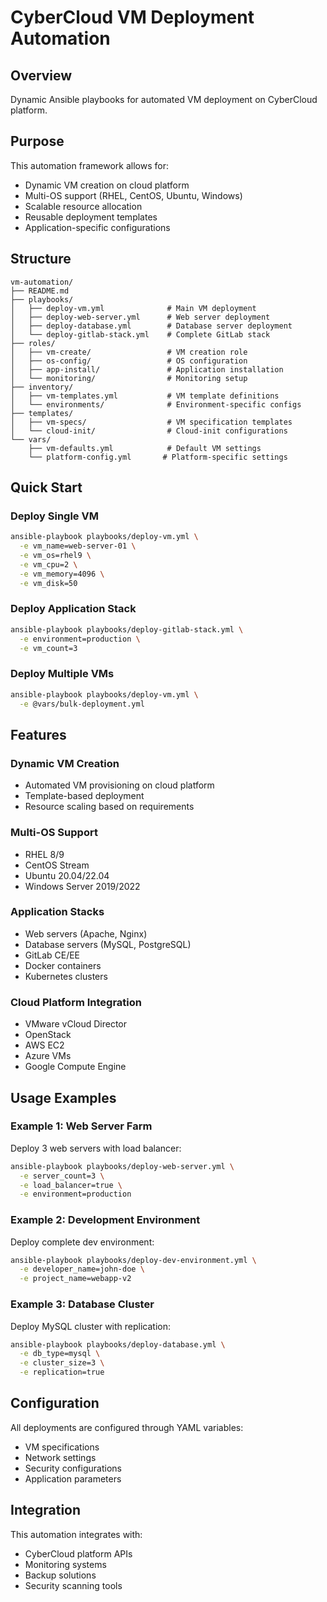 # CyberCloud VM Deployment Automation

## Overview
Dynamic Ansible playbooks for automated VM deployment on CyberCloud platform.

## Purpose
This automation framework allows for:
- Dynamic VM creation on cloud platform
- Multi-OS support (RHEL, CentOS, Ubuntu, Windows)
- Scalable resource allocation
- Reusable deployment templates
- Application-specific configurations

## Structure
```
vm-automation/
├── README.md
├── playbooks/
│   ├── deploy-vm.yml              # Main VM deployment
│   ├── deploy-web-server.yml      # Web server deployment
│   ├── deploy-database.yml        # Database server deployment
│   └── deploy-gitlab-stack.yml    # Complete GitLab stack
├── roles/
│   ├── vm-create/                 # VM creation role
│   ├── os-config/                 # OS configuration
│   ├── app-install/               # Application installation
│   └── monitoring/                # Monitoring setup
├── inventory/
│   ├── vm-templates.yml           # VM template definitions
│   └── environments/              # Environment-specific configs
├── templates/
│   ├── vm-specs/                  # VM specification templates
│   └── cloud-init/                # Cloud-init configurations
└── vars/
    ├── vm-defaults.yml            # Default VM settings
    └── platform-config.yml       # Platform-specific settings
```

## Quick Start

### Deploy Single VM
```bash
ansible-playbook playbooks/deploy-vm.yml \
  -e vm_name=web-server-01 \
  -e vm_os=rhel9 \
  -e vm_cpu=2 \
  -e vm_memory=4096 \
  -e vm_disk=50
```

### Deploy Application Stack
```bash
ansible-playbook playbooks/deploy-gitlab-stack.yml \
  -e environment=production \
  -e vm_count=3
```

### Deploy Multiple VMs
```bash
ansible-playbook playbooks/deploy-vm.yml \
  -e @vars/bulk-deployment.yml
```

## Features

### Dynamic VM Creation
- Automated VM provisioning on cloud platform
- Template-based deployment
- Resource scaling based on requirements

### Multi-OS Support
- RHEL 8/9
- CentOS Stream
- Ubuntu 20.04/22.04
- Windows Server 2019/2022

### Application Stacks
- Web servers (Apache, Nginx)
- Database servers (MySQL, PostgreSQL)
- GitLab CE/EE
- Docker containers
- Kubernetes clusters

### Cloud Platform Integration
- VMware vCloud Director
- OpenStack
- AWS EC2
- Azure VMs
- Google Compute Engine

## Usage Examples

### Example 1: Web Server Farm
Deploy 3 web servers with load balancer:
```bash
ansible-playbook playbooks/deploy-web-server.yml \
  -e server_count=3 \
  -e load_balancer=true \
  -e environment=production
```

### Example 2: Development Environment
Deploy complete dev environment:
```bash
ansible-playbook playbooks/deploy-dev-environment.yml \
  -e developer_name=john-doe \
  -e project_name=webapp-v2
```

### Example 3: Database Cluster
Deploy MySQL cluster with replication:
```bash
ansible-playbook playbooks/deploy-database.yml \
  -e db_type=mysql \
  -e cluster_size=3 \
  -e replication=true
```

## Configuration

All deployments are configured through YAML variables:
- VM specifications
- Network settings
- Security configurations
- Application parameters

## Integration

This automation integrates with:
- CyberCloud platform APIs
- Monitoring systems
- Backup solutions
- Security scanning tools
